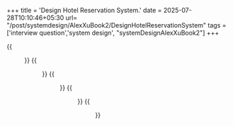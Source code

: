 +++
title = 'Design Hotel Reservation System.'
date = 2025-07-28T10:10:46+05:30
url= "/post/systemdesign/AlexXuBook2/DesignHotelReservationSystem"
tags = ['interview question','system design', "systemDesignAlexXuBook2"]
+++

{{<figure src="/images/SystemDesign/DesignExample/HotelReservationSystem/UniqueConstraints.png" alt="UserRequest." caption="UniqueConstraints">}}
{{<figure src="/images/SystemDesign/DesignExample/HotelReservationSystem/RaceCondition.png" alt="UserRequest." caption="RaceCondition">}}
{{<figure src="/images/SystemDesign/DesignExample/HotelReservationSystem/PessimisticLocking.png" alt="UserRequest." caption="PessimisticLocking">}}
{{<figure src="/images/SystemDesign/DesignExample/HotelReservationSystem/OptimisticLocking.png" alt="UserRequest." caption="OptimisticLocking">}}
{{<figure src="/images/SystemDesign/DesignExample/HotelReservationSystem/HotelReservationSystemSummary.png" alt="UserRequest." caption="HotelReservationSystemSummary">}}
